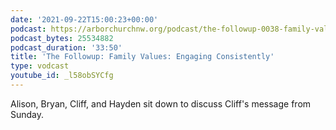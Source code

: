 ```yaml
---
date: '2021-09-22T15:00:23+00:00'
podcast: https://arborchurchnw.org/podcast/the-followup-0038-family-values-engaging-consistently.m4a
podcast_bytes: 25534882
podcast_duration: '33:50'
title: 'The Followup: Family Values: Engaging Consistently'
type: vodcast
youtube_id: _l58obSYCfg
---
```


Alison, Bryan, Cliff, and Hayden sit down to discuss Cliff's message from Sunday.